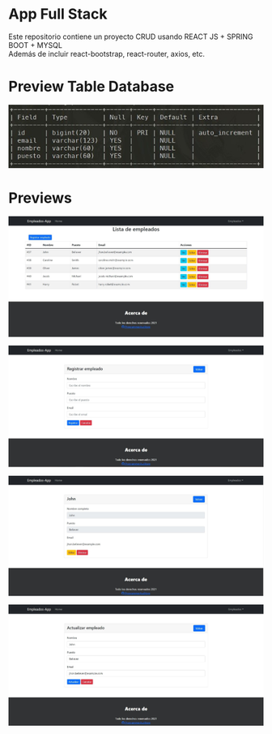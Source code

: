 # App Full Stack

Este repositorio contiene un proyecto CRUD usando REACT JS + SPRING BOOT + MYSQL <br>
Además de incluir react-bootstrap, react-router, axios, etc.

# Preview Table Database
![Preview tabla](source/preview00.jpg)

# Previews
![Preview 1](source/preview01.jpg)

![Preview 2](source/preview02.jpg)

![Preview 3](source/preview03.jpg)

![Preview 4](source/preview04.jpg)
